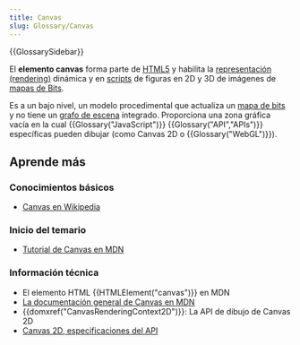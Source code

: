 ```yaml
---
title: Canvas
slug: Glossary/Canvas
---
```


{{GlossarySidebar}}

El **elemento canvas** forma parte de [HTML5](https://es.wikipedia.org/wiki/HTML5) y habilita la [representación (rendering)](https://es.wikipedia.org/wiki/Renderizaci%C3%B3n) dinámica y en [scripts](https://es.wikipedia.org/wiki/Script) de figuras en 2D y 3D de imágenes de [mapas de Bits](https://es.wikipedia.org/wiki/Bitmap).

Es a un bajo nivel, un modelo procedimental que actualiza un [mapa de bits](https://es.wikipedia.org/wiki/Bitmap) y no tiene un [grafo de escena](https://en.wikipedia.org/wiki/Scene_graph) integrado. Proporciona una zona gráfica vacía en la cual {{Glossary("JavaScript")}} {{Glossary("API","APIs")}} específicas pueden dibujar (como Canvas 2D o {{Glossary("WebGL")}}).

## Aprende más

### Conocimientos básicos

- [Canvas en Wikipedia](<https://es.wikipedia.org/wiki/Canvas_(HTML)>)

### Inicio del temario

- [Tutorial de Canvas en MDN](/es/docs/Web/API/Canvas_API/Tutorial)

### Información técnica

- El elemento HTML {{HTMLElement("canvas")}} en MDN
- [La documentación general de Canvas en MDN](/es/docs/Web/API/Canvas_API)
- {{domxref("CanvasRenderingContext2D")}}: La API de dibujo de Canvas 2D
- [Canvas 2D, especificaciones del API](https://www.w3.org/TR/2dcontext/)
